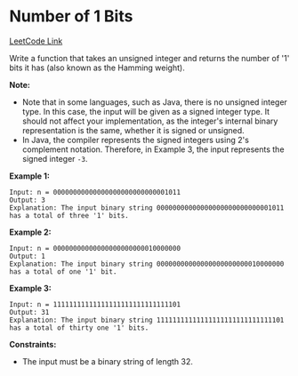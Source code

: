 # Number of 1 Bits

[LeetCode Link](https://leetcode.com/problems/number-of-1-bits/)

Write a function that takes an unsigned integer and returns the number of '1'
bits it has (also known as the Hamming weight).

**Note:**
- Note that in some languages, such as Java, there is no unsigned integer type.
In this case, the input will be given as a signed integer type. It should not
affect your implementation, as the integer's internal binary representation is
the same, whether it is signed or unsigned.
- In Java, the compiler represents the signed integers using 2's complement
notation. Therefore, in Example 3, the input represents the signed integer
`-3`.

**Example 1:**
```
Input: n = 00000000000000000000000000001011
Output: 3
Explanation: The input binary string 00000000000000000000000000001011 has a total of three '1' bits.
```

**Example 2:**
```
Input: n = 00000000000000000000000010000000
Output: 1
Explanation: The input binary string 00000000000000000000000010000000 has a total of one '1' bit.
```

**Example 3:**
```
Input: n = 11111111111111111111111111111101
Output: 31
Explanation: The input binary string 11111111111111111111111111111101 has a total of thirty one '1' bits.
```

**Constraints:**
- The input must be a binary string of length 32.
